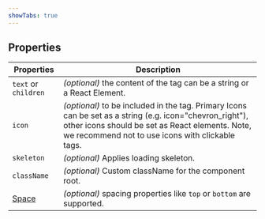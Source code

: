 ```yaml
---
showTabs: true
---
```


## Properties

| Properties                                  | Description                                                                                                                                            |
| ------------------------------------------- | ------------------------------------------------------------------------------------------------------------------------------------------------------ |
| `text` or `children`                        | _(optional)_ the content of the tag can be a string or a React Element.                                                                                |
| `icon`                                      | _(optional)_ to be included in the tag. Primary Icons can be set as a string (e.g. icon="chevron_right"), other icons should be set as React elements. Note, we recommend not to use icons with clickable tags. |
| `skeleton`                                  | _(optional)_ Applies loading skeleton.                                                                                                                 |
| `className`                                 | _(optional)_ Custom className for the component root.                                                                                                  |
| [Space](/uilib/components/space/properties) | _(optional)_ spacing properties like `top` or `bottom` are supported.                                                                                  |
